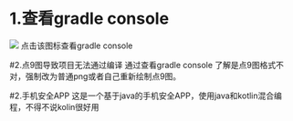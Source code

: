 
# 1.查看gradle console
![](https://i.imgur.com/RBETx5J.png)
点击该图标查看gradle console

#2.点9图导致项目无法通过编译
通过查看gradle console 了解是点9图格式不对，强制改为普通png或者自己重新绘制点9图。


#2.手机安全APP
  这是一个基于java的手机安全APP，使用java和kotlin混合编程，不得不说kolin很好用

